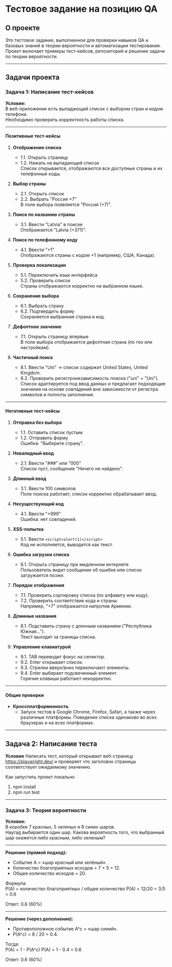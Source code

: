 # Тестовое задание на позицию QA

## О проекте
Это тестовое задание, выполненное для проверки навыков QA и базовых знаний в теории вероятности и автоматизации тестирования.  
Проект включает примеры тест-кейсов, репозиторий и решение задачи по теории вероятности.

---

## Задачи проекта

### Задача 1: Написание тест-кейсов

**Условие:**  
В веб-приложении есть выпадающий список с выбором стран и кодом телефона.  
Необходимо проверить корректность работы списка.

---

#### Позитивные тест-кейсы

1. **Отображение списка**  
   - 1.1. Открыть страницу  
   - 1.2. Нажать на выпадающий список  
   Список открывается, отображаются все доступные страны и их телефонные коды.

2. **Выбор страны**  
   - 2.1. Открыть список  
   - 2.2. Выбрать "Россия +7"  
   В поле выбора появляется "Россия (+7)".

3. **Поиск по названию страны**  
   - 3.1. Ввести "Latvia" в поиске  
   Отображается "Latvia (+371)".

4. **Поиск по телефонному коду**  
   - 4.1. Ввести "+1"  
   Отображаются страны с кодом +1 (например, США, Канада).

5. **Проверка локализации**  
   - 5.1. Переключить язык интерфейса  
   - 5.2. Проверить список  
   Страны отображаются корректно на выбранном языке.

6. **Сохранение выбора**  
   - 6.1. Выбрать страну  
   - 6.2. Подтвердить форму  
   Сохраняется выбранная страна и код.

7. **Дефолтное значение**  
   - 7.1. Открыть страницу впервые  
   В поле выбора отображается дефолтная страна (по гео или настройкам).


8. **Частичный поиск**  
   - 8.1. Ввести "Uni" → список содержит United States, United Kingdom.  
   - 8.2. Проверить регистронезависимость поиска ("uni" = "Uni").  
   Список адаптируется под ввод данных и предлагает подходящие значения на основе совпадений вне зависимости от регистра символов и полноты заполнения.


---

#### Негативные тест-кейсы

1. **Отправка без выбора**  
   - 1.1. Оставить список пустым  
   - 1.2. Отправить форму  
   Ошибка: "Выберите страну".

2. **Невалидный ввод**  
   - 2.1. Ввести "###" или "000"  
   Список пуст, сообщение "Ничего не найдено".

3. **Длинный ввод**  
   - 3.1. Ввести 100 символов  
   Поле поиска работает, список корректно обрабатывает ввод.

4. **Несуществующий код**  
   - 4.1. Ввести "+999"  
   Ошибка: нет совпадений.

5. **XSS-попытка**  
   - 5.1. Ввести `<script>alert(1)</script>`  
   Код не исполняется, выводится как текст.

6. **Ошибка загрузки списка**  
   - 6.1. Открыть страницу при медленном интернете  
   Пользователь видит сообщение об ошибке или список загружается позже.

7. **Порядок отображения**  
   - 7.1. Проверить сортировку списка (по алфавиту или коду).  
   - 7.2. Проверить соответствие кода и страны.  
   Например, "+7" отображается напротив Армении.

8. **Длинные названия**  
   - 8.1. Подставить страну с длинным названием ("Республика Южная...").  
   Текст выходит за границы списка.

9. **Управление клавиатурой**  
   - 9.1. TAB переводит фокус на селектор.  
   - 9.2. Enter открывает список.  
   - 9.3. Стрелки вверх/вниз переключают элементы.  
   - 9.4. Enter выбирает подсвеченный элемент.  
   Горячие клавиши работают некорректно.

---

#### Общие проверки

- **Кроссплатформенность**  
  - Запуск тестов в Google Chrome, Firefox, Safari, а также через различные платформы. 
  Поведение списка одинаково во всех браузерах и на всех платформах.

---

## Задача 2: Написание теста

**Условие**
Написать тест, который открывает веб-страницу https://playwright.dev/ и проверяет что заголовок страницы соответствует ожидаемому значению.

Как запустить проект локально
1. npm install
2. npm run test

---

### Задача 3: Теория вероятности

**Условие:**  
В коробке 7 красных, 5 зеленых и 8 синих шаров.  
Наугад выбирается один шар. Какова вероятность того, что выбранный шар окажется либо красным, либо зеленым?

---

**Решение (прямой подход):**

- Событие A = «шар красный или зелёный».  
- Количество благоприятных исходов = 7 + 5 = 12.  
- Общее количество исходов = 20.  

Формула:  
P(A) = количество благоприятных / общее количество
P(A) = 12/20 = 3/5 = 0.6

Ответ: 0.6 (60%)

---

**Решение (через дополнение):**

- Противоположное событие A^с = «шар синий».  
- P(A^c) = 8 / 20 = 0.4.  

Тогда:  
P(A) = 1 - P(A^c)
P(A) = 1 - 0.4 = 0.6

Ответ: 0.6 (60%)